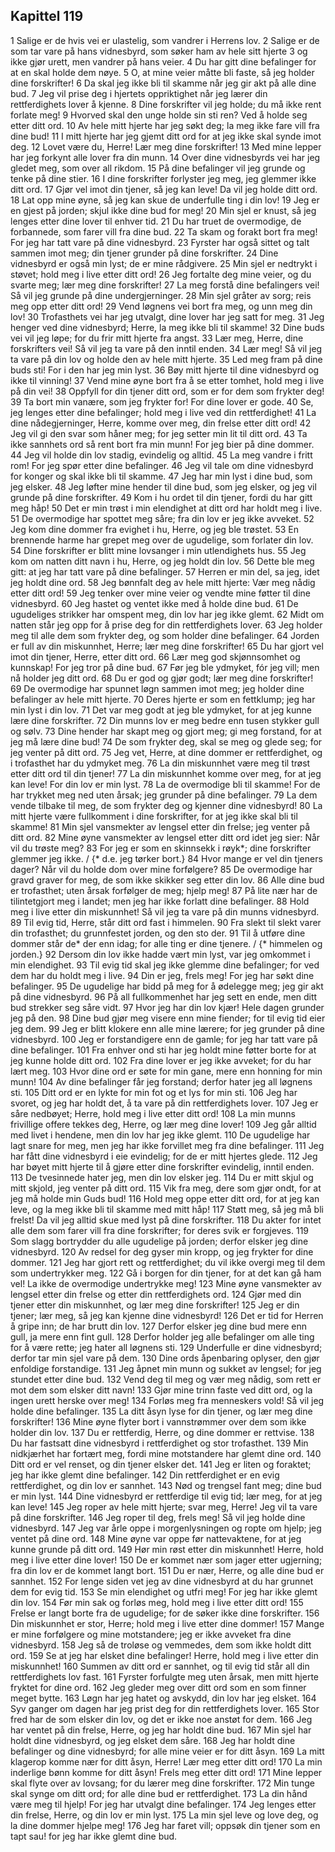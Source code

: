 ## Kapittel 119

1 Salige er de hvis vei er ulastelig, som vandrer i Herrens lov.
2 Salige er de som tar vare på hans vidnesbyrd, som søker ham av hele sitt hjerte
3 og ikke gjør urett, men vandrer på hans veier.
4 Du har gitt dine befalinger for at en skal holde dem nøye.
5 O, at mine veier måtte bli faste, så jeg holder dine forskrifter!
6 Da skal jeg ikke bli til skamme når jeg gir akt på alle dine bud.
7 Jeg vil prise deg i hjertets oppriktighet når jeg lærer din rettferdighets lover å kjenne.
8 Dine forskrifter vil jeg holde; du må ikke rent forlate meg!
9 Hvorved skal den unge holde sin sti ren? Ved å holde seg etter ditt ord.
10 Av hele mitt hjerte har jeg søkt deg; la meg ikke fare vill fra dine bud!
11 I mitt hjerte har jeg gjemt ditt ord for at jeg ikke skal synde imot deg.
12 Lovet være du, Herre! Lær meg dine forskrifter!
13 Med mine lepper har jeg forkynt alle lover fra din munn.
14 Over dine vidnesbyrds vei har jeg gledet meg, som over all rikdom.
15 På dine befalinger vil jeg grunde og tenke på dine stier.
16 I dine forskrifter forlyster jeg meg, jeg glemmer ikke ditt ord.
17 Gjør vel imot din tjener, så jeg kan leve! Da vil jeg holde ditt ord.
18 Lat opp mine øyne, så jeg kan skue de underfulle ting i din lov!
19 Jeg er en gjest på jorden; skjul ikke dine bud for meg!
20 Min sjel er knust, så jeg lenges etter dine lover til enhver tid.
21 Du har truet de overmodige, de forbannede, som farer vill fra dine bud.
22 Ta skam og forakt bort fra meg! For jeg har tatt vare på dine vidnesbyrd.
23 Fyrster har også sittet og talt sammen imot meg; din tjener grunder på dine forskrifter.
24 Dine vidnesbyrd er også min lyst; de er mine rådgivere.
25 Min sjel er nedtrykt i støvet; hold meg i live etter ditt ord!
26 Jeg fortalte deg mine veier, og du svarte meg; lær meg dine forskrifter!
27 La meg forstå dine befalingers vei! Så vil jeg grunde på dine undergjerninger.
28 Min sjel gråter av sorg; reis meg opp etter ditt ord!
29 Vend løgnens vei bort fra meg, og unn meg din lov!
30 Trofasthets vei har jeg utvalgt, dine lover har jeg satt for meg.
31 Jeg henger ved dine vidnesbyrd; Herre, la meg ikke bli til skamme!
32 Dine buds vei vil jeg løpe; for du frir mitt hjerte fra angst.
33 Lær meg, Herre, dine forskrifters vei! Så vil jeg ta vare på den inntil enden.
34 Lær meg! Så vil jeg ta vare på din lov og holde den av hele mitt hjerte.
35 Led meg fram på dine buds sti! For i den har jeg min lyst.
36 Bøy mitt hjerte til dine vidnesbyrd og ikke til vinning!
37 Vend mine øyne bort fra å se etter tomhet, hold meg i live på din vei!
38 Oppfyll for din tjener ditt ord, som er for dem som frykter deg!
39 Ta bort min vanære, som jeg frykter for! For dine lover er gode.
40 Se, jeg lenges etter dine befalinger; hold meg i live ved din rettferdighet!
41 La dine nådegjerninger, Herre, komme over meg, din frelse etter ditt ord!
42 Jeg vil gi den svar som håner meg; for jeg setter min lit til ditt ord.
43 Ta ikke sannhets ord så rent bort fra min munn! For jeg bier på dine dommer.
44 Jeg vil holde din lov stadig, evindelig og alltid.
45 La meg vandre i fritt rom! For jeg spør etter dine befalinger.
46 Jeg vil tale om dine vidnesbyrd for konger og skal ikke bli til skamme.
47 Jeg har min lyst i dine bud, som jeg elsker.
48 Jeg løfter mine hender til dine bud, som jeg elsker, og jeg vil grunde på dine forskrifter.
49 Kom i hu ordet til din tjener, fordi du har gitt meg håp!
50 Det er min trøst i min elendighet at ditt ord har holdt meg i live.
51 De overmodige har spottet meg såre; fra din lov er jeg ikke avveket.
52 Jeg kom dine dommer fra evighet i hu, Herre, og jeg ble trøstet.
53 En brennende harme har grepet meg over de ugudelige, som forlater din lov.
54 Dine forskrifter er blitt mine lovsanger i min utlendighets hus.
55 Jeg kom om natten ditt navn i hu, Herre, og jeg holdt din lov.
56 Dette ble meg gitt: at jeg har tatt vare på dine befalinger.
57 Herren er min del, sa jeg, idet jeg holdt dine ord.
58 Jeg bønnfalt deg av hele mitt hjerte: Vær meg nådig etter ditt ord!
59 Jeg tenker over mine veier og vendte mine føtter til dine vidnesbyrd.
60 Jeg hastet og ventet ikke med å holde dine bud.
61 De ugudeliges strikker har omspent meg, din lov har jeg ikke glemt.
62 Midt om natten står jeg opp for å prise deg for din rettferdighets lover.
63 Jeg holder meg til alle dem som frykter deg, og som holder dine befalinger.
64 Jorden er full av din miskunnhet, Herre; lær meg dine forskrifter!
65 Du har gjort vel imot din tjener, Herre, etter ditt ord.
66 Lær meg god skjønnsomhet og kunnskap! For jeg tror på dine bud.
67 Før jeg ble ydmyket, fór jeg vill; men nå holder jeg ditt ord.
68 Du er god og gjør godt; lær meg dine forskrifter!
69 De overmodige har spunnet løgn sammen imot meg; jeg holder dine befalinger av hele mitt hjerte.
70 Deres hjerte er som en fettklump; jeg har min lyst i din lov.
71 Det var meg godt at jeg ble ydmyket, for at jeg kunne lære dine forskrifter.
72 Din munns lov er meg bedre enn tusen stykker gull og sølv.
73 Dine hender har skapt meg og gjort meg; gi meg forstand, for at jeg må lære dine bud!
74 De som frykter deg, skal se meg og glede seg; for jeg venter på ditt ord.
75 Jeg vet, Herre, at dine dommer er rettferdighet, og i trofasthet har du ydmyket meg.
76 La din miskunnhet være meg til trøst etter ditt ord til din tjener!
77 La din miskunnhet komme over meg, for at jeg kan leve! For din lov er min lyst.
78 La de overmodige bli til skamme! For de har trykket meg ned uten årsak; jeg grunder på dine befalinger.
79 La dem vende tilbake til meg, de som frykter deg og kjenner dine vidnesbyrd!
80 La mitt hjerte være fullkomment i dine forskrifter, for at jeg ikke skal bli til skamme!
81 Min sjel vansmekter av lengsel etter din frelse; jeg venter på ditt ord.
82 Mine øyne vansmekter av lengsel etter ditt ord idet jeg sier: Når vil du trøste meg?
83 For jeg er som en skinnsekk i røyk*; dine forskrifter glemmer jeg ikke. / {* d.e. jeg tørker bort.}
84 Hvor mange er vel din tjeners dager? Når vil du holde dom over mine forfølgere?
85 De overmodige har gravd graver for meg, de som ikke skikker seg etter din lov.
86 Alle dine bud er trofasthet; uten årsak forfølger de meg; hjelp meg!
87 På lite nær har de tilintetgjort meg i landet; men jeg har ikke forlatt dine befalinger.
88 Hold meg i live etter din miskunnhet! Så vil jeg ta vare på din munns vidnesbyrd.
89 Til evig tid, Herre, står ditt ord fast i himmelen.
90 Fra slekt til slekt varer din trofasthet; du grunnfestet jorden, og den sto der.
91 Til å utføre dine dommer står de* der enn idag; for alle ting er dine tjenere. / {* himmelen og jorden.}
92 Dersom din lov ikke hadde vært min lyst, var jeg omkommet i min elendighet.
93 Til evig tid skal jeg ikke glemme dine befalinger; for ved dem har du holdt meg i live.
94 Din er jeg, frels meg! For jeg har søkt dine befalinger.
95 De ugudelige har bidd på meg for å ødelegge meg; jeg gir akt på dine vidnesbyrd.
96 På all fullkommenhet har jeg sett en ende, men ditt bud strekker seg såre vidt.
97 Hvor jeg har din lov kjær! Hele dagen grunder jeg på den.
98 Dine bud gjør meg visere enn mine fiender; for til evig tid eier jeg dem.
99 Jeg er blitt klokere enn alle mine lærere; for jeg grunder på dine vidnesbyrd.
100 Jeg er forstandigere enn de gamle; for jeg har tatt vare på dine befalinger.
101 Fra enhver ond sti har jeg holdt mine føtter borte for at jeg kunne holde ditt ord.
102 Fra dine lover er jeg ikke avveket; for du har lært meg.
103 Hvor dine ord er søte for min gane, mere enn honning for min munn!
104 Av dine befalinger får jeg forstand; derfor hater jeg all løgnens sti.
105 Ditt ord er en lykte for min fot og et lys for min sti.
106 Jeg har svoret, og jeg har holdt det, å ta vare på din rettferdighets lover.
107 Jeg er såre nedbøyet; Herre, hold meg i live etter ditt ord!
108 La min munns frivillige offere tekkes deg, Herre, og lær meg dine lover!
109 Jeg går alltid med livet i hendene, men din lov har jeg ikke glemt.
110 De ugudelige har lagt snare for meg, men jeg har ikke forvillet meg fra dine befalinger.
111 Jeg har fått dine vidnesbyrd i eie evindelig; for de er mitt hjertes glede.
112 Jeg har bøyet mitt hjerte til å gjøre etter dine forskrifter evindelig, inntil enden.
113 De tvesinnede hater jeg, men din lov elsker jeg.
114 Du er mitt skjul og mitt skjold, jeg venter på ditt ord.
115 Vik fra meg, dere som gjør ondt, for at jeg må holde min Guds bud!
116 Hold meg oppe etter ditt ord, for at jeg kan leve, og la meg ikke bli til skamme med mitt håp!
117 Støtt meg, så jeg må bli frelst! Da vil jeg alltid skue med lyst på dine forskrifter.
118 Du akter for intet alle dem som farer vill fra dine forskrifter; for deres svik er forgjeves.
119 Som slagg bortrydder du alle ugudelige på jorden; derfor elsker jeg dine vidnesbyrd.
120 Av redsel for deg gyser min kropp, og jeg frykter for dine dommer.
121 Jeg har gjort rett og rettferdighet; du vil ikke overgi meg til dem som undertrykker meg.
122 Gå i borgen for din tjener, for at det kan gå ham vel! La ikke de overmodige undertrykke meg!
123 Mine øyne vansmekter av lengsel etter din frelse og etter din rettferdighets ord.
124 Gjør med din tjener etter din miskunnhet, og lær meg dine forskrifter!
125 Jeg er din tjener; lær meg, så jeg kan kjenne dine vidnesbyrd!
126 Det er tid for Herren å gripe inn; de har brutt din lov.
127 Derfor elsker jeg dine bud mere enn gull, ja mere enn fint gull.
128 Derfor holder jeg alle befalinger om alle ting for å være rette; jeg hater all løgnens sti.
129 Underfulle er dine vidnesbyrd; derfor tar min sjel vare på dem.
130 Dine ords åpenbaring oplyser, den gjør enfoldige forstandige.
131 Jeg åpnet min munn og sukket av lengsel; for jeg stundet etter dine bud.
132 Vend deg til meg og vær meg nådig, som rett er mot dem som elsker ditt navn!
133 Gjør mine trinn faste ved ditt ord, og la ingen urett herske over meg!
134 Forløs meg fra menneskers vold! Så vil jeg holde dine befalinger.
135 La ditt åsyn lyse for din tjener, og lær meg dine forskrifter!
136 Mine øyne flyter bort i vannstrømmer over dem som ikke holder din lov.
137 Du er rettferdig, Herre, og dine dommer er rettvise.
138 Du har fastsatt dine vidnesbyrd i rettferdighet og stor trofasthet.
139 Min nidkjærhet har fortært meg, fordi mine motstandere har glemt dine ord.
140 Ditt ord er vel renset, og din tjener elsker det.
141 Jeg er liten og foraktet; jeg har ikke glemt dine befalinger.
142 Din rettferdighet er en evig rettferdighet, og din lov er sannhet.
143 Nød og trengsel fant meg; dine bud er min lyst.
144 Dine vidnesbyrd er rettferdige til evig tid; lær meg, for at jeg kan leve!
145 Jeg roper av hele mitt hjerte; svar meg, Herre! Jeg vil ta vare på dine forskrifter.
146 Jeg roper til deg, frels meg! Så vil jeg holde dine vidnesbyrd.
147 Jeg var årle oppe i morgenlysningen og ropte om hjelp; jeg ventet på dine ord.
148 Mine øyne var oppe før nattevaktene, for at jeg kunne grunde på ditt ord.
149 Hør min røst etter din miskunnhet! Herre, hold meg i live etter dine lover!
150 De er kommet nær som jager etter ugjerning; fra din lov er de kommet langt bort.
151 Du er nær, Herre, og alle dine bud er sannhet.
152 For lenge siden vet jeg av dine vidnesbyrd at du har grunnet dem for evig tid.
153 Se min elendighet og utfri meg! For jeg har ikke glemt din lov.
154 Før min sak og forløs meg, hold meg i live etter ditt ord!
155 Frelse er langt borte fra de ugudelige; for de søker ikke dine forskrifter.
156 Din miskunnhet er stor, Herre; hold meg i live etter dine dommer!
157 Mange er mine forfølgere og mine motstandere; jeg er ikke avveket fra dine vidnesbyrd.
158 Jeg så de troløse og vemmedes, dem som ikke holdt ditt ord.
159 Se at jeg har elsket dine befalinger! Herre, hold meg i live etter din miskunnhet!
160 Summen av ditt ord er sannhet, og til evig tid står all din rettferdighets lov fast.
161 Fyrster forfulgte meg uten årsak, men mitt hjerte fryktet for dine ord.
162 Jeg gleder meg over ditt ord som en som finner meget bytte.
163 Løgn har jeg hatet og avskydd, din lov har jeg elsket.
164 Syv ganger om dagen har jeg prist deg for din rettferdighets lover.
165 Stor fred har de som elsker din lov, og det er ikke noe anstøt for dem.
166 Jeg har ventet på din frelse, Herre, og jeg har holdt dine bud.
167 Min sjel har holdt dine vidnesbyrd, og jeg elsket dem såre.
168 Jeg har holdt dine befalinger og dine vidnesbyrd; for alle mine veier er for ditt åsyn.
169 La mitt klagerop komme nær for ditt åsyn, Herre! Lær meg etter ditt ord!
170 La min inderlige bønn komme for ditt åsyn! Frels meg etter ditt ord!
171 Mine lepper skal flyte over av lovsang; for du lærer meg dine forskrifter.
172 Min tunge skal synge om ditt ord; for alle dine bud er rettferdighet.
173 La din hånd være meg til hjelp! For jeg har utvalgt dine befalinger.
174 Jeg lenges etter din frelse, Herre, og din lov er min lyst.
175 La min sjel leve og love deg, og la dine dommer hjelpe meg!
176 Jeg har faret vill; oppsøk din tjener som en tapt sau! for jeg har ikke glemt dine bud.
